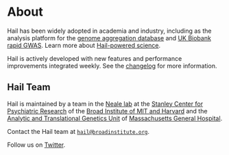 # About

Hail has been widely adopted in academia and industry, including as the analysis platform for the [genome aggregation database](https://gnomad.broadinstitute.org) and [UK Biobank rapid GWAS](https://www.nealelab.is/uk-biobank). Learn more about [Hail-powered science](references.html).

Hail is actively developed with new features and performance improvements integrated weekly. See the [changelog](docs/0.2/change_log.html) for more information.


## Hail Team

Hail is maintained by a team in the [Neale lab](https://nealelab.is/) at the [Stanley Center for Psychiatric Research](https://www.broadinstitute.org/stanley) of the [Broad Institute of MIT and Harvard](https://www.broadinstitute.org) and the [Analytic and Translational Genetics Unit](https://www.atgu.mgh.harvard.edu/) of [Massachusetts General Hospital](https://www.massgeneral.org/).

Contact the Hail team at <a href="mailto:hail@broadinstitute.org"><code>hail@broadinstitute.org</code></a>.

Follow us on [Twitter](https://www.twitter.com/hailgenetics).

